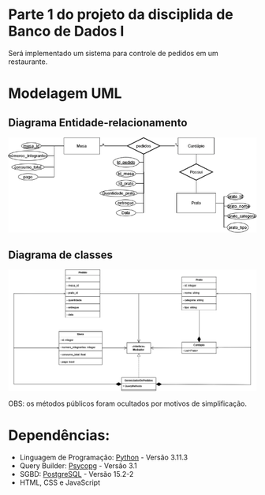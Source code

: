 # Parte 1 do projeto da disciplida de Banco de Dados I

Será implementado um sistema para controle de pedidos em um restaurante.

# Modelagem UML
## Diagrama Entidade-relacionamento
![Modelagem](./Modelagem/Modelagem_BD.png)

## Diagrama de classes
![](./Modelagem/Diagrama_de_classes.png)

OBS: os métodos públicos foram ocultados por motivos de simplificação.


# Dependências:

- Linguagem de Programação: <a href="www.python.org">Python</a> - Versão 3.11.3
- Query Builder: <a href="https://www.psycopg.org/"> Psycopg</a> - Versão 3.1
- SGBD: <a href="www.postgresql.org"> PostgreSQL</a> - Versão 15.2-2
- HTML, CSS e JavaScript
